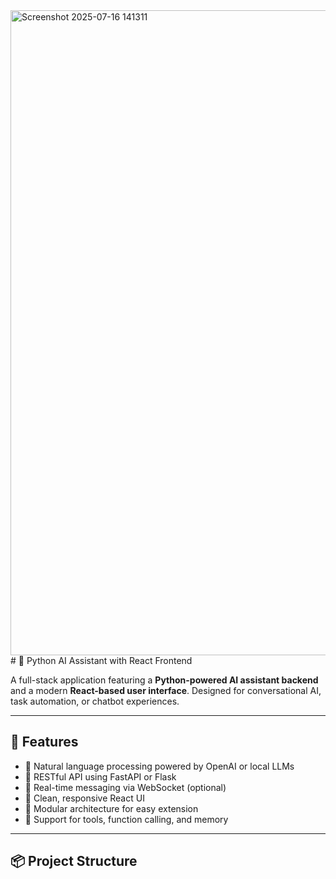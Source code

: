 <img width="1920" height="1032" alt="Screenshot 2025-07-16 141311" src="https://github.com/user-attachments/assets/2a6eba7b-ac68-4494-85a3-62e4c0ecf404" />
# 🤖 Python AI Assistant with React Frontend

A full-stack application featuring a **Python-powered AI assistant backend** and a modern **React-based user interface**. Designed for conversational AI, task automation, or chatbot experiences.

---

## 🧩 Features

- 🔹 Natural language processing powered by OpenAI or local LLMs
- 🔹 RESTful API using FastAPI or Flask
- 🔹 Real-time messaging via WebSocket (optional)
- 🔹 Clean, responsive React UI
- 🔹 Modular architecture for easy extension
- 🔹 Support for tools, function calling, and memory

---

## 📦 Project Structure
